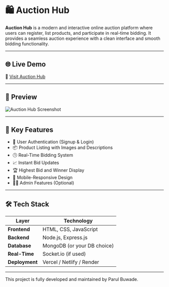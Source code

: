 # 🛍️ Auction Hub

**Auction Hub** is a modern and interactive online auction platform where users can register, list products, and participate in real-time bidding. It provides a seamless auction experience with a clean interface and smooth bidding functionality.

---

## 🌐 Live Demo

🔗 [Visit Auction Hub](https://your-deployed-link-here.com)

---

## 📸 Preview

![Auction Hub Screenshot](https://your-screenshot-link-here.com)

---

## 🎯 Key Features

- 🔐 User Authentication (Signup & Login)
- 📦 Product Listing with Images and Descriptions
- 🕒 Real-Time Bidding System
- 📈 Instant Bid Updates
- 🏆 Highest Bid and Winner Display
- 📱 Mobile-Responsive Design
- 🧑‍💻 Admin Features (Optional)

---

## 🛠️ Tech Stack

| Layer         | Technology                   |
|---------------|----------------------------- |
| **Frontend**  | HTML, CSS, JavaScript        |
| **Backend**   | Node.js, Express.js          |
| **Database**  | MongoDB (or your DB choice)  |
| **Real-Time** | Socket.io (if used)          |
| **Deployment**| Vercel / Netlify / Render    |

---
This project is fully developed and maintained by Parul Buwade.

